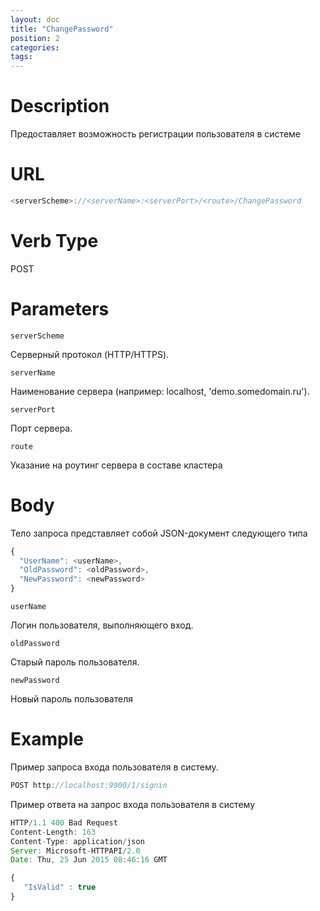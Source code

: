 ```yaml
---
layout: doc
title: "ChangePassword"
position: 2 
categories: 
tags:
---
```


# Description
Предоставляет возможность регистрации пользователя в системе

# URL
```js
<serverScheme>://<serverName>:<serverPort>/<route>/ChangePassword
```

# Verb Type

POST


# Parameters

`serverScheme`

Серверный протокол (HTTP/HTTPS).

`serverName`

Наименование сервера (например: localhost, 'demo.somedomain.ru').

`serverPort`

Порт сервера.

`route` 

Указание на роутинг сервера в составе кластера

# Body

Тело запроса представляет собой JSON-документ следующего типа

```js
{
  "UserName": <userName>,
  "OldPassword": <oldPassword>,
  "NewPassword": <newPassword>
}
```

`userName`

Логин пользователя, выполняющего вход.

`oldPassword`

Старый пароль пользователя.

`newPassword`

Новый пароль пользователя

# Example

Пример запроса входа пользователя в систему.

```js
POST http://localhost:9900/1/signin 
```

Пример ответа на запрос входа пользователя в систему

```js
HTTP/1.1 400 Bad Request
Content-Length: 163
Content-Type: application/json
Server: Microsoft-HTTPAPI/2.0
Date: Thu, 25 Jun 2015 08:46:16 GMT

{
   "IsValid" : true
}
```
